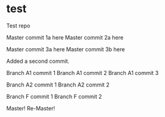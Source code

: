 # test
Test repo

Master commit 1a here
Master commit 2a here

Master commit 3a here
Master commit 3b here

Added a second commit.

Branch A1 commit 1
Branch A1 commit 2
Branch A1 commit 3

Branch A2 commit 1
Branch A2 commit 2

Branch F commit 1
Branch F commit 2

Master!
Re-Master!

